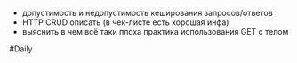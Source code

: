 - допустимость и недопустимость кеширования запросов/ответов
- HTTP CRUD описать (в чек-листе есть хорошая инфа)
- выяснить в чем всё таки плоха практика использования GET с телом

#Daily
